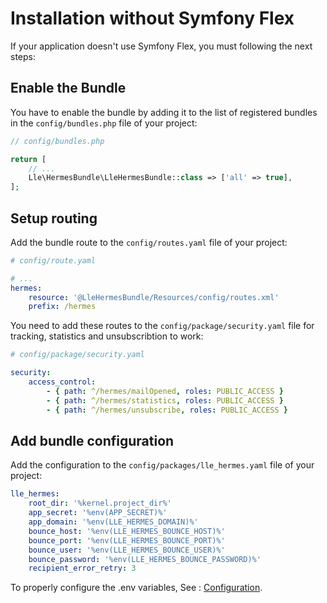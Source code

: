 # Installation without Symfony Flex

If your application doesn't use Symfony Flex, you must following the next steps:

## Enable the Bundle

You have to enable the bundle by adding it to the list of registered bundles in the `config/bundles.php` file of your project:

```php
// config/bundles.php

return [
    // ...
    Lle\HermesBundle\LleHermesBundle::class => ['all' => true],
];
```

## Setup routing

Add the bundle route to the `config/routes.yaml` file of your project:

```yaml
# config/route.yaml

# ...
hermes:
    resource: '@LleHermesBundle/Resources/config/routes.xml'
    prefix: /hermes
```

You need to add these routes to the `config/package/security.yaml` file for tracking, statistics and unsubscribtion to work:

```yaml
# config/package/security.yaml

security:
    access_control:
        - { path: ^/hermes/mailOpened, roles: PUBLIC_ACCESS }
        - { path: ^/hermes/statistics, roles: PUBLIC_ACCESS }
        - { path: ^/hermes/unsubscribe, roles: PUBLIC_ACCESS }
```

## Add bundle configuration

Add the configuration to the `config/packages/lle_hermes.yaml` file of your project:

```yaml
lle_hermes:
    root_dir: '%kernel.project_dir%'
    app_secret: '%env(APP_SECRET)%'
    app_domain: '%env(LLE_HERMES_DOMAIN)%'
    bounce_host: '%env(LLE_HERMES_BOUNCE_HOST)%'
    bounce_port: '%env(LLE_HERMES_BOUNCE_PORT)%'
    bounce_user: '%env(LLE_HERMES_BOUNCE_USER)%'
    bounce_password: '%env(LLE_HERMES_BOUNCE_PASSWORD)%'
    recipient_error_retry: 3
```
To properly configure the .env variables, See : [Configuration](configuration.md "Environment variables").

